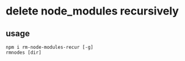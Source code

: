 # delete node_modules recursively

## usage

``` 
npm i rm-node-modules-recur [-g]
rmnodes [dir]
```
